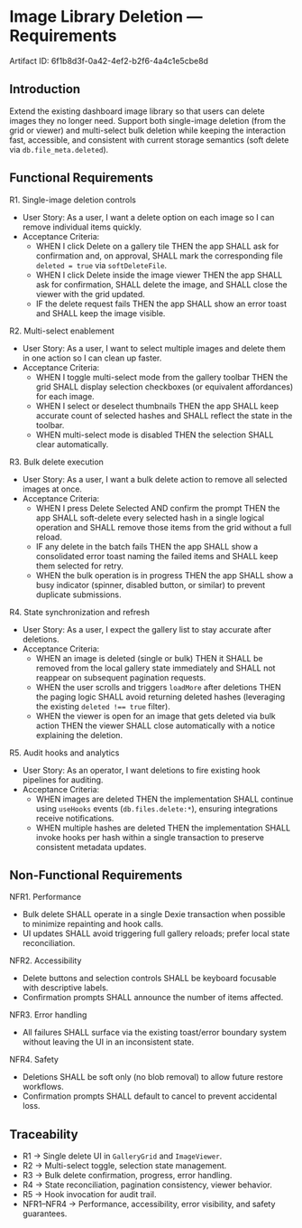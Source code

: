# Image Library Deletion — Requirements

Artifact ID: 6f1b8d3f-0a42-4ef2-b2f6-4a4c1e5cbe8d

## Introduction

Extend the existing dashboard image library so that users can delete images they no longer need. Support both single-image deletion (from the grid or viewer) and multi-select bulk deletion while keeping the interaction fast, accessible, and consistent with current storage semantics (soft delete via `db.file_meta.deleted`).

## Functional Requirements

R1. Single-image deletion controls

-   User Story: As a user, I want a delete option on each image so I can remove individual items quickly.
-   Acceptance Criteria:
    -   WHEN I click Delete on a gallery tile THEN the app SHALL ask for confirmation and, on approval, SHALL mark the corresponding file `deleted = true` via `softDeleteFile`.
    -   WHEN I click Delete inside the image viewer THEN the app SHALL ask for confirmation, SHALL delete the image, and SHALL close the viewer with the grid updated.
    -   IF the delete request fails THEN the app SHALL show an error toast and SHALL keep the image visible.

R2. Multi-select enablement

-   User Story: As a user, I want to select multiple images and delete them in one action so I can clean up faster.
-   Acceptance Criteria:
    -   WHEN I toggle multi-select mode from the gallery toolbar THEN the grid SHALL display selection checkboxes (or equivalent affordances) for each image.
    -   WHEN I select or deselect thumbnails THEN the app SHALL keep accurate count of selected hashes and SHALL reflect the state in the toolbar.
    -   WHEN multi-select mode is disabled THEN the selection SHALL clear automatically.

R3. Bulk delete execution

-   User Story: As a user, I want a bulk delete action to remove all selected images at once.
-   Acceptance Criteria:
    -   WHEN I press Delete Selected AND confirm the prompt THEN the app SHALL soft-delete every selected hash in a single logical operation and SHALL remove those items from the grid without a full reload.
    -   IF any delete in the batch fails THEN the app SHALL show a consolidated error toast naming the failed items and SHALL keep them selected for retry.
    -   WHEN the bulk operation is in progress THEN the app SHALL show a busy indicator (spinner, disabled button, or similar) to prevent duplicate submissions.

R4. State synchronization and refresh

-   User Story: As a user, I expect the gallery list to stay accurate after deletions.
-   Acceptance Criteria:
    -   WHEN an image is deleted (single or bulk) THEN it SHALL be removed from the local gallery state immediately and SHALL not reappear on subsequent pagination requests.
    -   WHEN the user scrolls and triggers `loadMore` after deletions THEN the paging logic SHALL avoid returning deleted hashes (leveraging the existing `deleted !== true` filter).
    -   WHEN the viewer is open for an image that gets deleted via bulk action THEN the viewer SHALL close automatically with a notice explaining the deletion.

R5. Audit hooks and analytics

-   User Story: As an operator, I want deletions to fire existing hook pipelines for auditing.
-   Acceptance Criteria:
    -   WHEN images are deleted THEN the implementation SHALL continue using `useHooks` events (`db.files.delete:*`), ensuring integrations receive notifications.
    -   WHEN multiple hashes are deleted THEN the implementation SHALL invoke hooks per hash within a single transaction to preserve consistent metadata updates.

## Non-Functional Requirements

NFR1. Performance

-   Bulk delete SHALL operate in a single Dexie transaction when possible to minimize repainting and hook calls.
-   UI updates SHALL avoid triggering full gallery reloads; prefer local state reconciliation.

NFR2. Accessibility

-   Delete buttons and selection controls SHALL be keyboard focusable with descriptive labels.
-   Confirmation prompts SHALL announce the number of items affected.

NFR3. Error handling

-   All failures SHALL surface via the existing toast/error boundary system without leaving the UI in an inconsistent state.

NFR4. Safety

-   Deletions SHALL be soft only (no blob removal) to allow future restore workflows.
-   Confirmation prompts SHALL default to cancel to prevent accidental loss.

## Traceability

-   R1 → Single delete UI in `GalleryGrid` and `ImageViewer`.
-   R2 → Multi-select toggle, selection state management.
-   R3 → Bulk delete confirmation, progress, error handling.
-   R4 → State reconciliation, pagination consistency, viewer behavior.
-   R5 → Hook invocation for audit trail.
-   NFR1–NFR4 → Performance, accessibility, error visibility, and safety guarantees.

